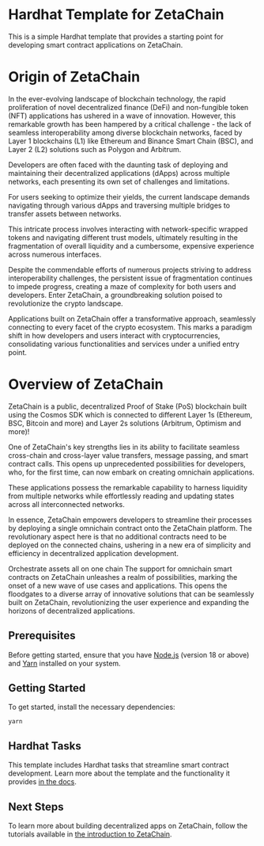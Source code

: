 # Hardhat Template for ZetaChain

This is a simple Hardhat template that provides a starting point for developing
smart contract applications on ZetaChain.

# Origin of ZetaChain

In the ever-evolving landscape of blockchain technology, the rapid proliferation of novel decentralized finance (DeFi) and non-fungible token (NFT) applications has ushered in a wave of innovation. However, this remarkable growth has been hampered by a critical challenge - the lack of seamless interoperability among diverse blockchain networks, faced by Layer 1 blockchains (L1) like Ethereum and Binance Smart Chain (BSC), and Layer 2 (L2) solutions such as Polygon and Arbitrum.

Developers are often faced with the daunting task of deploying and maintaining their decentralized applications (dApps) across multiple networks, each presenting its own set of challenges and limitations.

For users seeking to optimize their yields, the current landscape demands navigating through various dApps and traversing multiple bridges to transfer assets between networks.

This intricate process involves interacting with network-specific wrapped tokens and navigating different trust models, ultimately resulting in the fragmentation of overall liquidity and a cumbersome, expensive experience across numerous interfaces.

Despite the commendable efforts of numerous projects striving to address interoperability challenges, the persistent issue of fragmentation continues to impede progress, creating a maze of complexity for both users and developers. Enter ZetaChain, a groundbreaking solution poised to revolutionize the crypto landscape.

Applications built on ZetaChain offer a transformative approach, seamlessly connecting to every facet of the crypto ecosystem. This marks a paradigm shift in how developers and users interact with cryptocurrencies, consolidating various functionalities and services under a unified entry point.


# Overview of ZetaChain

ZetaChain is a public, decentralized Proof of Stake (PoS) blockchain built using the Cosmos SDK which is connected to different Layer 1s (Ethereum, BSC, Bitcoin and more) and Layer 2s solutions (Arbitrum, Optimism and more)!

One of ZetaChain's key strengths lies in its ability to facilitate seamless cross-chain and cross-layer value transfers, message passing, and smart contract calls. This opens up unprecedented possibilities for developers, who, for the first time, can now embark on creating omnichain applications.

These applications possess the remarkable capability to harness liquidity from multiple networks while effortlessly reading and updating states across all interconnected networks.

In essence, ZetaChain empowers developers to streamline their processes by deploying a single omnichain contract onto the ZetaChain platform. The revolutionary aspect here is that no additional contracts need to be deployed on the connected chains, ushering in a new era of simplicity and efficiency in decentralized application development.


Orchestrate assets all on one chain
The support for omnichain smart contracts on ZetaChain unleashes a realm of possibilities, marking the onset of a new wave of use cases and applications. This opens the floodgates to a diverse array of innovative solutions that can be seamlessly built on ZetaChain, revolutionizing the user experience and expanding the horizons of decentralized applications.

## Prerequisites

Before getting started, ensure that you have
[Node.js](https://nodejs.org/en/download) (version 18 or above) and
[Yarn](https://yarnpkg.com/) installed on your system.

## Getting Started

To get started, install the necessary dependencies:

```
yarn
```

## Hardhat Tasks

This template includes Hardhat tasks that streamline smart contract development.
Learn more about the template and the functionality it provides
[in the docs](https://www.zetachain.com/docs/developers/template/).

## Next Steps

To learn more about building decentralized apps on ZetaChain, follow the
tutorials available in
[the introduction to ZetaChain](https://www.zetachain.com/docs/developers/overview/).
